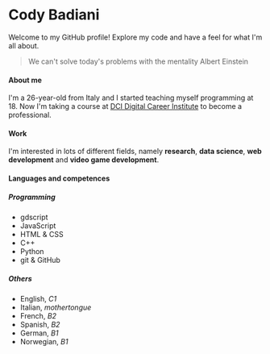 # Cody Badiani

Welcome to my GitHub profile!
Explore my code and have a feel for what I'm all about.

> We can't solve today's problems with the mentality
> Albert Einstein

#### About me

I'm a 26-year-old from Italy and I started teaching myself programming at 18. Now I'm taking a course at [DCI Digital Career Institute](https://digitalcareerinstitute.org/) to become a professional.

#### Work

I'm interested in lots of different fields, namely **research**, **data science**, **web development** and **video game development**.

#### Languages and competences

##### Programming

- gdscript
- JavaScript
- HTML & CSS
- C++
- Python
- git & GitHub

##### Others

- English, *C1*
- Italian, *mothertongue*
- French, *B2*
- Spanish, *B2*
- German, *B1*
- Norwegian, *B1*
